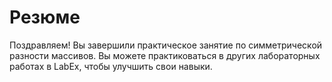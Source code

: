 # Резюме

Поздравляем! Вы завершили практическое занятие по симметрической разности массивов. Вы можете практиковаться в других лабораторных работах в LabEx, чтобы улучшить свои навыки.
